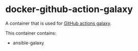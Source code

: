 # docker-github-action-galaxy

A container that is used for [GitHub actions galaxy](https://github.com/marketplace/actions/galaxy-action).

This container contains:
 - ansible-galaxy
